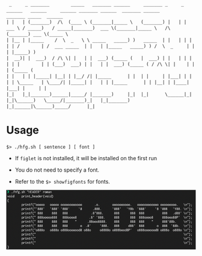```
 _     _ _______        _____   _______ ______     _______ _     _ ______   ______     ______ _______ ______  _______ ______         _______ _____  ______  
| |   | (_______)  /\  (____ \ (_______|_____ \   (_______) |   | |  ___ \ / _____)   / _____|_______)  ___ \(_______|_____ \   /\  (_______) ___ \(_____ \ 
| |__ | |_____    /  \  _   \ \ _____   _____) )   _____  | |   | | |   | | /        | /  ___ _____  | |   | |_____   _____) ) /  \  _     | |   | |_____) )
|  __)| |  ___)  / /\ \| |   | |  ___) (_____ (   |  ___) | |   | | |   | | |        | | (___)  ___) | |   | |  ___) (_____ ( / /\ \| |    | |   | (_____ ( 
| |   | | |_____| |__| | |__/ /| |_____      | |  | |     | |___| | |   | | \_____   | \____/| |_____| |   | | |_____      | | |__| | |____| |___| |     | |
|_|   |_|_______)______|_____/ |_______)     |_|  |_|      \______|_|   |_|\______)   \_____/|_______)_|   |_|_______)     |_|______|\______)_____/      |_|
```

# Usage
```
$> ./hfg.sh [ sentence ] [ font ]
```

- If `figlet` is not installed, it will be installed on the first run

- You do not need to specify a font.
- Refer to the `$> showfigfonts` for fonts.

![sample](https://github.com/tharaguc/Header_function_generator/blob/image/sample.png)
